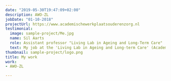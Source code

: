```yaml
---
date: "2019-05-30T19:47:09+02:00"
description: AWO-ZL
jobDate: "01-10-2018"
projectUrl: https://www.academischewerkplaatsouderenzorg.nl
testimonial:
  image: sample-project/Me.jpg
  name: Sil Aarts
  role: Assistant professor "Living Lab in Ageing and Long-Term Care"
  text: My job at the 'Living Lab in Ageing and Long-term Care' (Academische Werkplaarts Ouderenzorg Zuid-Limburg, AWO-ZL) is a perfect combination of healthcare, science and education. The living lab, which is a Academic Collaborative Centre on Care for Older People (ACC-OP), is a formal multidisciplinary network consisting of Maastricht University, seven large long-term care organizations, Gilde Intermediate Vocational Training Institute and Zuyd University of Applied Sciences, all located in the southern part of the Netherlands. The model was developed in 1998 as collaboration between Maastricht University and one long-term care organization. Now we cover seven long-term care organizations, including about 100 care locations and about 15,000 long-term care staff. In this living lab we aim for structural multidisciplinary collaboration between research, policy, education and practice. This is essential to improve quality of long-term care in nursing homes.
thumbnail: sample-project/logo.png
title: My work
work: 
- AWO-ZL

---
```

